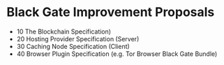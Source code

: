 # Black Gate Improvement Proposals

- 10 The Blockchain Specification)
- 20 Hosting Provider Specification (Server)
- 30 Caching Node Specification (Client)
- 40 Browser Plugin Specification (e.g. Tor Browser Black Gate Bundle)

